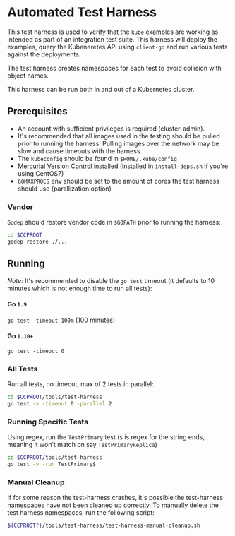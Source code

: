 # Automated Test Harness

This test harness is used to verify that the `kube` examples are working as intended as 
part of an integration test suite.  This harness will deploy the examples, query the Kubeneretes 
API using `client-go` and run various tests against the deployments.

The test harness creates namespaces for each test to avoid collision with object names.

This harness can be run both in and out of a Kubernetes cluster.

## Prerequisites

* An account with sufficient privileges is required (cluster-admin).
* It's recommended that all images used in the testing should be pulled prior to running
  the harness.  Pulling images over the network may be slow and cause timeouts with the 
  harness. 
* The `kubeconfig` should be found in `$HOME/.kube/config`
* [Mercurial Version Control installed](https://www.mercurial-scm.org/wiki/Download) (installed in `install-deps.sh` if 
  you're using CentOS7)
* `GOMAXPROCS` env should be set to the amount of cores the test harness should use (parallization 
  option)

### Vendor

`Godep` should restore vendor code in `$GOPATH` prior to running the harness:

```bash
cd $CCPROOT
godep restore ./...
```

## Running

*Note*: It's recommended to disable the `go test` timeout (it defaults to 10 minutes which 
is not enough time to run all tests):

#### Go `1.9`

`go test -timeout 100m` (100 minutes)

#### Go `1.10+`

`go test -timeout 0`

### All Tests

Run all tests, no timeout, max of 2 tests in parallel:

```bash
cd $CCPROOT/tools/test-harness
go test -v -timeout 0 -parallel 2
```

### Running Specific Tests

Using regex, run the `TestPrimary` test (`$` is regex for the string ends, 
meaning it won't match on say `TestPrimaryReplica`)

```bash
cd $CCPROOT/tools/test-harness
go test -v -run TestPrimary$
```

### Manual Cleanup

If for some reason the test-harness crashes, it's possible the test-harness namespaces 
have not been cleaned up correctly.  To manually delete the test harness namespaces, 
run the following script:

```bash
${CCPROOT?}/tools/test-harness/test-harness-manual-cleanup.sh
```
